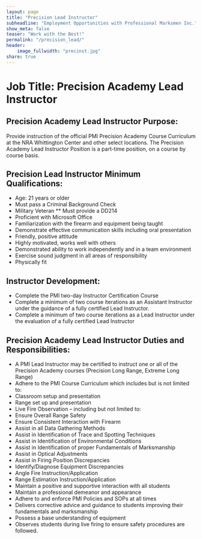```yaml
---
layout: page
title: "Precision Lead Instructor"
subheadline: "Employment Opportunities with Professional Marksmen Inc."
show_meta: false
teaser: "Work with the Best!"
permalink: "/precision_lead/"
header:
    image_fullwidth: "precinst.jpg"
share: true
---
```


# Job Title:  Precision Academy Lead Instructor

## Precision Academy Lead Instructor Purpose:

Provide instruction of the official PMI Precision Academy Course Curriculum at the NRA Whittington Center and other select locations.  The Precision Academy Lead Instructor Position is a part-time position, on a course by course basis.

 
## Precision Lead Instructor Minimum Qualifications:

* Age: 21 years or older
* Must pass a Criminal Background Check
* Military Veteran
   ** Must provide a DD214
* Proficient with Microsoft Office
* Familiarization with the firearm and equipment being taught
* Demonstrate effective communication skills including oral presentation
* Friendly, positive attitude
* Highly motivated, works well with others
* Demonstrated ability to work independently and in a team environment
* Exercise sound judgment in all areas of responsibility
* Physically fit

## Instructor Development:

* Complete the PMI two-day Instructor Certification Course
* Complete a minimum of two course iterations as an Assistant Instructor under the guidance of a fully certified Lead Instructor.
* Complete a minimum of two course iterations as a Lead Instructor under the evaluation of a fully certified Lead Instructor

## Precision Academy Lead Instructor Duties and Responsibilities:

* A PMI Lead Instructor may be certified to instruct one or all of the Precision Academy courses (Precision Long Range, Extreme Long Range)
* Adhere to the PMI Course Curriculum which includes but is not limited to:
* Classroom setup and presentation
* Range set up and presentation
* Live Fire Observation – including but not limited to:
* Ensure Overall Range Safety
* Ensure Consistent Interaction with Firearm
* Assist in all Data Gathering Methods
* Assist in Identification of Trace and Spotting Techniques
* Assist in Identification of Environmental Conditions
* Assist in Identification of proper Fundamentals of Marksmanship
* Assist in Optical Adjustments
* Assist in Firing Position Discrepancies
* Identify/Diagnose Equipment Discrepancies
* Angle Fire Instruction/Application
* Range Estimation Instruction/Application
* Maintain a positive and supportive interaction with all students
* Maintain a professional demeanor and appearance
* Adhere to and enforce PMI Policies and SOPs at all times
* Delivers corrective advice and guidance to students improving their fundamentals and marksmanship
* Possess a base understanding of equipment
* Observes students during live firing to ensure safety procedures are followed.

 

 
 

 
